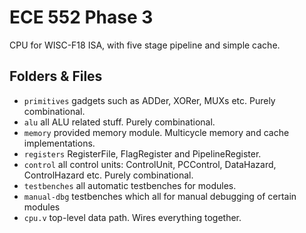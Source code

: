 # ECE 552 Phase 3
CPU for WISC-F18 ISA, with five stage pipeline and simple cache.

## Folders & Files
- `primitives` gadgets such as ADDer, XORer, MUXs etc. Purely combinational.
- `alu` all ALU related stuff. Purely combinational.
- `memory` provided memory module. Multicycle memory and cache implementations.
- `registers` RegisterFile, FlagRegister and PipelineRegister.
- `control` all control units: ControlUnit, PCControl, DataHazard, ControlHazard etc. Purely combinational.
- `testbenches` all automatic testbenches for modules.
- `manual-dbg` testbenches which all for manual debugging of certain modules
- `cpu.v` top-level data path. Wires everything together.
